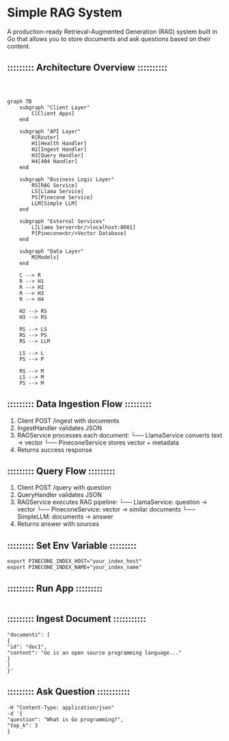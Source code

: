 # Simple RAG System

A production-ready Retrieval-Augmented Generation (RAG) system built in Go that allows you to store documents and ask questions based on their content.

## ::::::::: Architecture Overview ::::::::::

```mermaid



graph TB
    subgraph "Client Layer"
        C[Client Apps]
    end
  
    subgraph "API Layer"
        R[Router]
        H1[Health Handler]
        H2[Ingest Handler]
        H3[Query Handler]
        H4[404 Handler]
    end
  
    subgraph "Business Logic Layer"
        RS[RAG Service]
        LS[Llama Service]
        PS[Pinecone Service]
        LLM[Simple LLM]
    end
  
    subgraph "External Services"
        L[Llama Server<br/>localhost:8081]
        P[Pinecone<br/>Vector Database]
    end
  
    subgraph "Data Layer"
        M[Models]
    end
  
    C --> R
    R --> H1
    R --> H2
    R --> H3
    R --> H4
  
    H2 --> RS
    H3 --> RS
  
    RS --> LS
    RS --> PS
    RS --> LLM
  
    LS --> L
    PS --> P
  
    RS --> M
    LS --> M
    PS --> M

```

## ::::::::: Data Ingestion Flow :::::::::

1. Client POST /ingest with documents
2. IngestHandler validates JSON
3. RAGService processes each document:
   └── LlamaService converts text → vector
   └── PineconeService stores vector + metadata
4. Returns success response

## **::::::::: Query Flow :::::::::**

1. Client POST /query with question
2. QueryHandler validates JSON
3. RAGService executes RAG pipeline:
   └── LlamaService: question → vector
   └── PineconeService: vector → similar documents
   └── SimpleLLM: documents → answer
4. Returns answer with sources

## **::::::::: Set Env Variable :::::::::**

```export PINECONE_API_KEY="your_pinecone_api_key"
export PINECONE_INDEX_HOST="your_index_host"
export PINECONE_INDEX_NAME="your_index_name"
```

## **::::::::: Run App :::::::::**

```go run main.go

```

## **::::::::: Ingest Document  :::::::::::**

```curl -X POST http://localhost:8080/ingest -H "Content-Type: application/json" -d '{
"documents": [
{
"id": "doc1",
"content": "Go is an open source programming language..."
}
]
}'
```

## **::::::::: Ask Question  :::::::::::**

```curl -X POST http://localhost:8080/query
-H "Content-Type: application/json"
-d '{
"question": "What is Go programming?",
"top_k": 3
}
```
